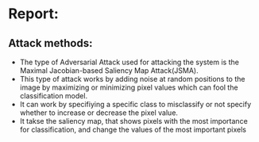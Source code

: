 # Report:

## Attack methods:

- The type of Adversarial Attack used for attacking the system is the Maximal Jacobian-based Saliency Map Attack(JSMA).
- This type of attack works by adding noise at random positions to the image by maximizing or minimizing pixel values which can fool the classification model.
- It can work by specifiying a specific class to misclassify or not specify whether to increase or decrease the pixel value.
- It takse the saliency map, that shows pixels with the most importance for classification, and change the values of the most important pixels 
